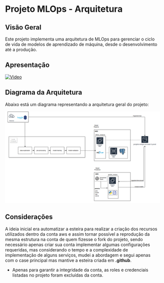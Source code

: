 # Projeto MLOps - Arquitetura

## Visão Geral
Este projeto implementa uma arquitetura de MLOps para gerenciar o ciclo de vida de modelos de aprendizado de máquina, desde o desenvolvimento até a produção.

## Apresentação
[![Video](https://img.youtube.com/vi/aDDhuXXv2uk/0.jpg)](https://www.youtube.com/watch?v=aDDhuXXv2uk)


## Diagrama da Arquitetura
Abaixo está um diagrama representando a arquitetura geral do projeto:

![Diagrama da Arquitetura](img/diagram.png)

## Considerações
A ideia inicial era automatizar a esteira para realizar a criação dos recursos utilizados dentro da conta aws e assim tornar possível a reprodução da mesma estrutura na conta de quem fizesse o fork do projeto, sendo necessário apenas criar sua conta implementar algumas configurações requeridas, mas considerando o tempo e a complexidade de implementação de alguns serviços, mudei a abordagem e segui apenas com o case principal mas mantive a esteira criada em **.github**.

- Apenas para garantir a integridade da conta, as roles e credenciais listadas no projeto foram excluídas da conta.